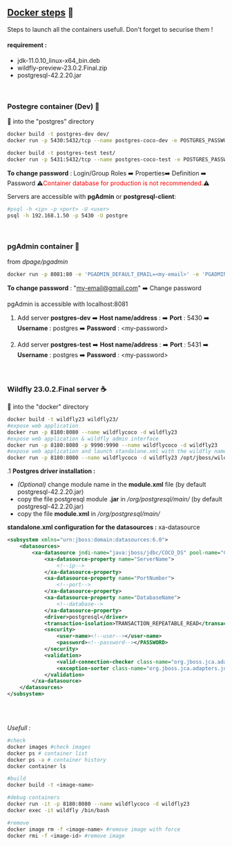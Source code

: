 ## <u> Docker steps</u> 🐋

<p>Steps to launch all the containers usefull. Don't forget to securise them !</p>

#### requirement :
- jdk-11.0.10_linux-x64_bin.deb
- wildfly-preview-23.0.2.Final.zip
- postgresql-42.2.20.jar
<br>


### Postegre container (Dev) 🐘
📁 into the "postgres" directory
```bash 
docker build -t postgres-dev dev/
docker run -p 5430:5432/tcp --name postgres-coco-dev -e POSTGRES_PASSWORD=<my-password> -d postgres-dev

docker build -t postgres-test test/
docker run -p 5431:5432/tcp --name postgres-coco-test -e POSTGRES_PASSWORD=<my-password> -d postgres-test
```

__To change password__ : Login/Group Roles ➡️ Properties➡️  Definition ➡️ Password
⚠️<span style="color:red">Container database for production is not recommended.</span>⚠️

Servers are accessible with **pgAdmin** or **postgresql-client**:
```bash
#psql -h <ip> -p <port> -U <user> 
psql -h 192.168.1.50 -p 5430 -U postgre 
```
<br>

### pgAdmin container 🧿
from *dpage/pgadmin*
```bash 
docker run -p 8081:80 -e 'PGADMIN_DEFAULT_EMAIL=<my-email>' -e 'PGADMIN_DEFAULT_PASSWORD=<my-password>' -d --name=ui-pgadmin dpage/pgadmin4
```

__To change password__ : "my-email@gmail.com" ➡️ Change password

<p>pgAdmin is accessible with localhost:8081</p>

1. Add server **postgres-dev** ➡️ **Host name/address** : <your-ip> ➡️ **Port** : 5430 ➡️ **Username** : postgres ➡️ **Password** : \<my-password\>

2. Add server **postgres-test** ➡️ **Host name/address** : <your-ip> ➡️ **Port** : 5431 ➡️ **Username** : postgres ➡️ **Password** : \<my-password\>

<br>

### Wildfly 23.0.2.Final server ☕
📁 into the "docker" directory

```bash 
docker build -t wildfly23 wildfly23/
#expose web application
docker run -p 8180:8080 --name wildflycoco -d wildfly23
#expose web application & wildfly admin interface 
docker run -p 8180:8080 -p 9990:9990 --name wildflycoco -d wildfly23
#expose web application and launch standalone.xml with the wildfly name version
docker run -p 8180:8080 --name wildflycoco -d wildfly23 /opt/jboss/wildfly-preview-23.0.2.Final/bin/standalone.sh -b 0.0.0.0 -bmanagement 0.0.0.0
```

.1 **Postgres driver installation :** 
- _(Optional)_ change module name in the **module.xml** file (by default postgresql-42.2.20.jar)
- copy the file postgresql module **.jar** in _/org/postgresql/main/_ (by default postgresql-42.2.20.jar)
- copy the file **module.xml** in _/org/postgresql/main/_

**standalone.xml configuration for the datasources :** xa-datasource
```xml
<subsystem xmlns="urn:jboss:domain:datasources:6.0">
    <datasources>
        <xa-datasource jndi-name="java:jboss/jdbc/COCO_DS" pool-name="CocoDSDev" enabled="true" use-java-context="true" spy="true">
            <xa-datasource-property name="ServerName">
                <!--ip-->
            </xa-datasource-property>
            <xa-datasource-property name="PortNumber">
                <!--port-->
            </xa-datasource-property>
            <xa-datasource-property name="DatabaseName">
                <!--database-->
            </xa-datasource-property>
            <driver>postgresql</driver>
            <transaction-isolation>TRANSACTION_REPEATABLE_READ</transaction-isolation>
            <security>
                <user-name><!--user--></user-name>
                <password><!--password--></PASSWORD>
            </security>
            <validation>
                <valid-connection-checker class-name="org.jboss.jca.adapters.jdbc.extensions.postgres.PostgreSQLValidConnectionChecker"/>
                <exception-sorter class-name="org.jboss.jca.adapters.jdbc.extensions.postgres.PostgreSQLExceptionSorter"/>
            </validation>
        </xa-datasource>
    </datasources>
</subsystem>
```
<br>
<br>

*Usefull :*
```bash 
#check
docker images #check images
docker ps # container list
docker ps -a # container history
docker container ls 

#build
docker build -t <image-name>

#debug containers
docker run -it -p 8180:8080 --name wildflycoco -d wildfly23
docker exec -it wildfly /bin/bash

#remove
docker image rm -f <image-name> #remove image with force
docker rmi -f <image-id> #remove image
```
